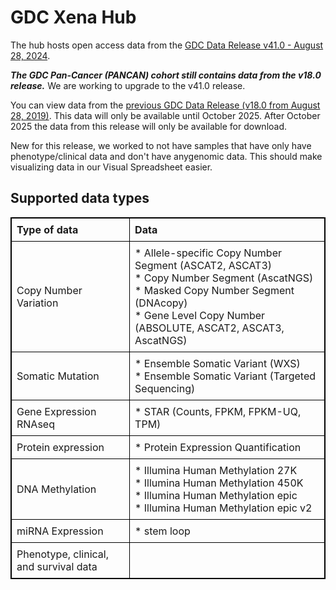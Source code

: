 # GDC Xena Hub

The hub hosts open access data from the [GDC Data Release v41.0 - August 28, 2024](https://docs.gdc.cancer.gov/Data/Release_Notes/Data_Release_Notes/).

***The GDC Pan-Cancer (PANCAN) cohort still contains data from the v18.0 release.*** We are working to upgrade to the v41.0 release.

You can view data from the [previous GDC Data Release (v18.0 from August 28, 2019)](https://xenabrowser.net/datapages/?host=https%3A%2F%2FgdcV18.xenahubs.net&removeHub=https%3A%2F%2Fgdc.xenahubs.net). This data will only be available until October 2025. After October 2025 the data from this release will only be available for download.

New for this release, we worked to not have samples that have only have phenotype/clinical data and don't have anygenomic data. This should make visualizing data in our Visual Spreadsheet easier.

## Supported data types

<table style="border:1px solid black;border-collapse:collapse;"><thead>
  <tr>
    <th style="border:1px solid black; text-align:left; padding:8px;"><span style="font-weight:bold">Type of data</span></th>
    <th style="border:1px solid black; text-align:left; padding:8px;">Data</span></th>
  </tr></thead>
<tbody>
  <tr>
    <td style="border:1px solid black; text-align:left; padding:8px;">Copy Number Variation</td>
    <td style="border:1px solid black; text-align:left; padding:8px;">* Allele-specific Copy Number Segment (ASCAT2, ASCAT3)<br>* Copy Number Segment (AscatNGS)<br>* Masked Copy Number Segment (DNAcopy)<br>* Gene Level Copy Number (ABSOLUTE, ASCAT2, ASCAT3, AscatNGS)</td>
  </tr>
  <tr>
    <td style="border:1px solid black; text-align:left; padding:8px;">Somatic Mutation</td>
    <td style="border:1px solid black; text-align:left; padding:8px;">* Ensemble Somatic Variant (WXS)<br>* Ensemble Somatic Variant (Targeted Sequencing)</td>
  </tr>
  <tr>
    <td style="border:1px solid black; text-align:left; padding:8px;">Gene Expression RNAseq</td>
    <td style="border:1px solid black; text-align:left; padding:8px;">* STAR (Counts, FPKM, FPKM-UQ, TPM)</td>
  </tr>
  <tr>
    <td style="border:1px solid black; text-align:left; padding:8px;">Protein expression</td>
    <td style="border:1px solid black; text-align:left; padding:8px;">* Protein Expression Quantification</td>
  </tr>
  <tr>
    <td style="border:1px solid black; text-align:left; padding:8px;">DNA Methylation</td>
    <td style="border:1px solid black; text-align:left; padding:8px;">* Illumina Human Methylation 27K<br>* Illumina Human Methylation 450K<br>* Illumina Human Methylation epic<br>* Illumina Human Methylation epic v2</td>
  </tr>
  <tr>
    <td style="border:1px solid black; text-align:left; padding:8px;">miRNA Expression</td>
    <td style="border:1px solid black; text-align:left; padding:8px;">* stem loop</td>
  </tr>
  <tr>
    <td style="border:1px solid black; text-align:left; padding:8px;">Phenotype, clinical, and survival data</td>
    <td style="border:1px solid black; text-align:left; padding:8px;"></td>
  </tr>
</tbody></table>

<br>
